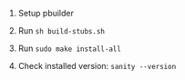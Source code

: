 1. Setup pbuilder

2. Run ``sh build-stubs.sh``

3. Run ``sudo make install-all``

4. Check installed version: ``sanity --version``

   ​

